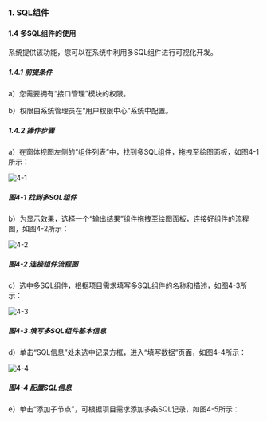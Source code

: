 ### 1. SQL组件

#### 1.4 多SQL组件的使用

系统提供该功能，您可以在系统中利用多SQL组件进行可视化开发。

##### 1.4.1 前提条件

a）您需要拥有“接口管理”模块的权限。

b）权限由系统管理员在“用户权限中心”系统中配置。

##### 1.4.2 操作步骤

a）在窗体视图左侧的“组件列表”中，找到多SQL组件，拖拽至绘图面板，如图4-1所示：

![4-1](https://www.feisuanyz.com/fsimage/zc-image/cz_22_2_2_01.png)

##### 图4-1 找到多SQL组件

b）为显示效果，选择一个“输出结果”组件拖拽至绘图面板，连接好组件的流程图，如图4-2所示：

![4-2](https://www.feisuanyz.com/fsimage/zc-image/cz_22_2_2_02.png)

##### 图4-2 连接组件流程图

c）选中多SQL组件，根据项目需求填写多SQL组件的名称和描述，如图4-3所示：

![4-3](https://www.feisuanyz.com/fsimage/zc-image/cz_22_2_2_03.png)

##### 图4-3 填写多SQL组件基本信息

d）单击“SQL信息”处未选中记录方框，进入“填写数据”页面，如图4-4所示：

![4-4](https://www.feisuanyz.com/fsimage/zc-image/cz_22_2_2_04.png)

##### 图4-4 配置SQL信息

e）单击“添加子节点”，可根据项目需求添加多条SQL记录，如图4-5所示：
